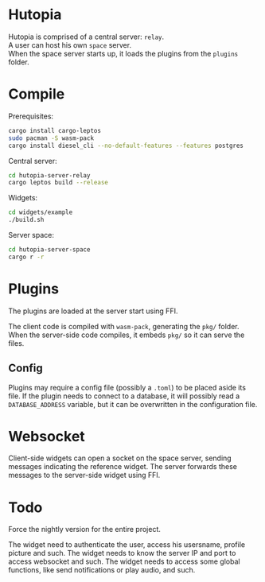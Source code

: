 # Hutopia
Hutopia is comprised of a central server: `relay`. <br>
A user can host his own `space` server. <br>
When the space server starts up, it loads the plugins from the `plugins` folder.

# Compile
Prerequisites:
```bash
cargo install cargo-leptos
sudo pacman -S wasm-pack
cargo install diesel_cli --no-default-features --features postgres
```
Central server:
```bash
cd hutopia-server-relay
cargo leptos build --release
```
Widgets:
```bash
cd widgets/example
./build.sh
```
Server space:
```bash
cd hutopia-server-space
cargo r -r
```

# Plugins
The plugins are loaded at the server start using FFI.

The client code is compiled with `wasm-pack`, generating the `pkg/` folder.
When the server-side code compiles, it embeds `pkg/` so it can serve the files.

## Config
Plugins may require a config file (possibly a `.toml`) to be placed aside its file.
If the plugin needs to connect to a database, it will possibly read a `DATABASE_ADDRESS`
variable, but it can be overwritten in the configuration file.

# Websocket
Client-side widgets can open a socket on the space server, sending messages indicating the reference widget. The server forwards these messages to the server-side widget using FFI.

# Todo
Force the nightly version for the entire project.

The widget need to authenticate the user, access his usersname, profile picture and such.
The widget needs to know the server IP and port to access websocket and such.
The widget needs to access some global functions, like send notifications or play audio, and such.